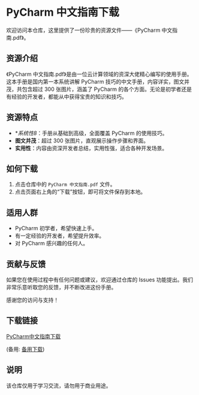 # PyCharm 中文指南下载

欢迎访问本仓库，这里提供了一份珍贵的资源文件——《PyCharm 中文指南.pdf》。

## 资源介绍

《PyCharm 中文指南.pdf》是由一位云计算领域的资深大佬精心编写的使用手册。这本手册是国内第一本系统讲解 PyCharm 技巧的中文手册，内容详实，图文并茂，共包含超过 300 张图片，涵盖了 PyCharm 的各个方面。无论是初学者还是有经验的开发者，都能从中获得宝贵的知识和技巧。

## 资源特点

- **系统性8*：手册从基础到高级，全面覆盖 PyCharm 的使用技巧。
- **图文并茂**：超过 300 张图片，直观展示操作步骤和界面。
- **实用性**：内容由资深开发者总结，实用性强，适合各种开发场景。

## 如何下载

1. 点击仓库中的 `PyCharm 中文指南.pdf` 文件。
2. 点击页面右上角的“下载”按钮，即可将文件保存到本地。

## 适用人群

- PyCharm 初学者，希望快速上手。
- 有一定经验的开发者，希望提升效率。
- 对 PyCharm 感兴趣的任何人。

## 贡献与反馈

如果您在使用过程中有任何问题或建议，欢迎通过仓库的 Issues 功能提出。我们非常乐意听取您的反馈，并不断改进这份手册。

感谢您的访问与支持！

## 下载链接
[PyCharm中文指南下载](https://pan.quark.cn/s/875705887877) 

(备用: [备用下载](https://pan.baidu.com/s/1ZLh1VsqzjQHDL7hQMpM7Wg?pwd=1234))

## 说明

该仓库仅用于学习交流，请勿用于商业用途。
